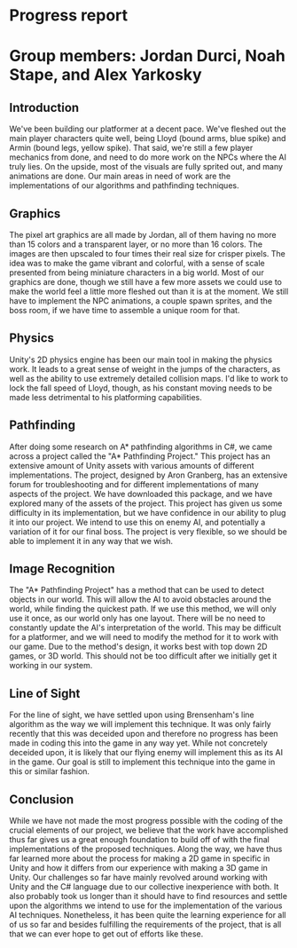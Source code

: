 # Progress report
# Group members: Jordan Durci, Noah Stape, and Alex Yarkosky

## Introduction

We've been building our platformer at a decent pace.  We've fleshed out the main player characters quite well, being Lloyd (bound arms, blue spike) and Armin (bound legs, yellow spike).  That said, we're still a few player mechanics from done, and need to do more work on the NPCs where the AI truly lies.  On the upside, most of the visuals are fully sprited out, and many animations are done.  Our main areas in need of work are the implementations of our algorithms and pathfinding techniques.

## Graphics

The pixel art graphics are all made by Jordan, all of them having no more than 15 colors and a transparent layer, or no more than 16 colors.  The images are then upscaled to four times their real size for crisper pixels.  The idea was to make the game vibrant and colorful, with a sense of scale presented from being miniature characters in a big world.  Most of our graphics are done, though we still have a few more assets we could use to make the world feel a little more fleshed out than it is at the moment.  We still have to implement the NPC animations, a couple spawn sprites, and the boss room, if we have time to assemble a unique room for that.

## Physics

Unity's 2D physics engine has been our main tool in making the physics work.  It leads to a great sense of weight in the jumps of the characters, as well as the ability to use extremely detailed collision maps.  I'd like to work to lock the fall speed of Lloyd, though, as his constant moving needs to be made less detrimental to his platforming capabilities.

## Pathfinding

After doing some research on A* pathfinding algorithms in C#, we came across a project called the "A* Pathfinding Project." This project has an extensive amount of Unity assets with various amounts of different implementations. The project, designed by Aron Granberg, has an extensive forum for troubleshooting and for different implementations of many aspects of the project. We have downloaded this package, and we have explored many of the assets of the project. This project has given us some difficulty in its implementation, but we have confidence in our ability to plug it into our project. We intend to use this on enemy AI, and potentially a variation of it for our final boss. The project is very flexible, so we should be able to implement it in any way that we wish.

## Image Recognition

The "A* Pathfinding Project" has a method that can be used to detect objects in our world. This will allow the AI to avoid obstacles around the world, while finding the quickest path. If we use this method, we will only use it once, as our world only has one layout. There will be no need to constantly update the AI's interpretation of the world. This may be difficult for a platformer, and we will need to modify the method for it to work with our game. Due to the method's design, it works best with top down 2D games, or 3D world. This should not be too difficult after we initially get it working in our system.

## Line of Sight

For the line of sight, we have settled upon using Brensenham's line algorithm as the way we will implement this technique. It was only fairly recently that this was deceided upon and therefore no progress has been made in coding this into the game in any way yet. While not concretely deceided upon, it is likely that our flying enemy will implement this as its AI in the game. Our goal is still to implement this technique into the game in this or similar fashion.

## Conclusion

While we have not made the most progress possible with the coding of the crucial elements of our project, we believe that the work have accomplished thus far gives us a great enough foundation to build off of with the final implementations of the proposed techniques. Along the way, we have thus far learned more about the process for making a 2D game in specific in Unity and how it differs from our experience with making a 3D game in Unity. Our challenges so far have mainly revolved around working with Unity and the C# language due to our collective inexperience with both. It also probably took us longer than it should have to find resources and settle upon the algorithms we intend to use for the implementation of the various AI techniques. Nonetheless, it has been quite the learning experience for all of us so far and besides fulfilling the requirements of the project, that is all that we can ever hope to get out of efforts like these.
